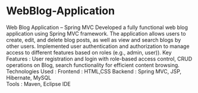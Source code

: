 # WebBlog-Application
 Web Blog Application – Spring MVC 
 Developed a fully functional web blog application using Spring MVC framework. The application allows users to create, 
edit, and delete blog posts, as well as view and search blogs by other users. Implemented user authentication and 
authorization to manage access to different features based on roles (e.g., admin, user)). 
Key Features : User registration and login with role-based access control, CRUD operations on Blog, search functionality 
for efficient content browsing. 
Technologies Used : Frontend : HTML,CSS 
                                    Backend : Spring MVC, JSP, Hibernate, MySQL  
                                    Tools :       Maven, Eclipse IDE         
